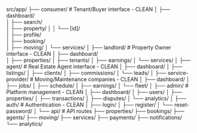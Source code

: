 src/app/
├── consumer/                 # Tenant/Buyer interface - CLEAN
│   ├── dashboard/           
│   ├── search/             
│   ├── property/
│   │   └── [id]/          
│   ├── profile/      
│   ├── booking/            
│   ├── moving/
│   └── services/
│
├── landlord/                # Property Owner interface - CLEAN
│   ├── dashboard/          
│   ├── properties/
│   ├── tenants/
│   ├── earnings/
│   └── services/
│
├── agent/                   # Real Estate Agent interface - CLEAN
│   ├── dashboard/
│   ├── listings/
│   ├── clients/
│   ├── commissions/
│   └── leads/
│
├── service-provider/        # Moving/Maintenance companies - CLEAN
│   ├── dashboard/
│   ├── jobs/
│   ├── schedule/
│   ├── earnings/
│   └── fleet/
│
├── admin/                   # Platform management - CLEAN
│   ├── dashboard/
│   ├── users/
│   ├── properties/
│   ├── transactions/
│   ├── disputes/
│   └── analytics/
│
├── auth/                    # Authentication - CLEAN
│   ├── login/
│   ├── register/
│   └── reset-password/
│
└── api/                     # API routes
    ├── properties/
    ├── bookings/
    ├── agents/
    ├── moving/
    ├── services/
    ├── payments/
    ├── notifications/
    └── analytics/